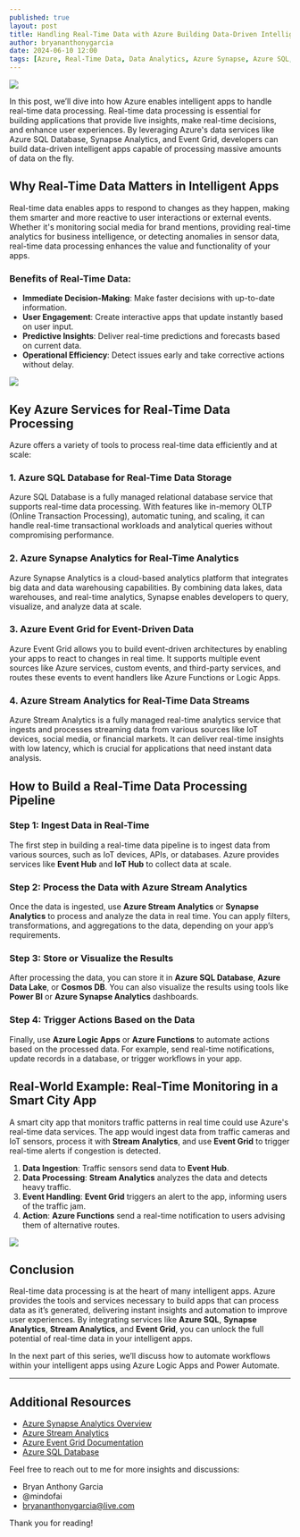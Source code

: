 ```yaml
---
published: true
layout: post
title: Handling Real-Time Data with Azure Building Data-Driven Intelligent Apps
author: bryananthonygarcia
date: 2024-06-10 12:00
tags: [Azure, Real-Time Data, Data Analytics, Azure Synapse, Azure SQL, Event Grid, Intelligent Apps]
---
```


<img src="{{site.baseurl}}/azure-real-time-data-banner.jpg"/>

In this post, we’ll dive into how Azure enables intelligent apps to handle real-time data processing. Real-time data processing is essential for building applications that provide live insights, make real-time decisions, and enhance user experiences. By leveraging Azure's data services like Azure SQL Database, Synapse Analytics, and Event Grid, developers can build data-driven intelligent apps capable of processing massive amounts of data on the fly.

## Why Real-Time Data Matters in Intelligent Apps

Real-time data enables apps to respond to changes as they happen, making them smarter and more reactive to user interactions or external events. Whether it's monitoring social media for brand mentions, providing real-time analytics for business intelligence, or detecting anomalies in sensor data, real-time data processing enhances the value and functionality of your apps.

### Benefits of Real-Time Data:
- **Immediate Decision-Making**: Make faster decisions with up-to-date information.
- **User Engagement**: Create interactive apps that update instantly based on user input.
- **Predictive Insights**: Deliver real-time predictions and forecasts based on current data.
- **Operational Efficiency**: Detect issues early and take corrective actions without delay.

<img src="{{site.baseurl}}/azure-real-time-data-analytics.jpg"/>

## Key Azure Services for Real-Time Data Processing

Azure offers a variety of tools to process real-time data efficiently and at scale:

### 1. **Azure SQL Database for Real-Time Data Storage**

Azure SQL Database is a fully managed relational database service that supports real-time data processing. With features like in-memory OLTP (Online Transaction Processing), automatic tuning, and scaling, it can handle real-time transactional workloads and analytical queries without compromising performance.


### 2. **Azure Synapse Analytics for Real-Time Analytics**

Azure Synapse Analytics is a cloud-based analytics platform that integrates big data and data warehousing capabilities. By combining data lakes, data warehouses, and real-time analytics, Synapse enables developers to query, visualize, and analyze data at scale.

### 3. **Azure Event Grid for Event-Driven Data**

Azure Event Grid allows you to build event-driven architectures by enabling your apps to react to changes in real time. It supports multiple event sources like Azure services, custom events, and third-party services, and routes these events to event handlers like Azure Functions or Logic Apps.

### 4. **Azure Stream Analytics for Real-Time Data Streams**

Azure Stream Analytics is a fully managed real-time analytics service that ingests and processes streaming data from various sources like IoT devices, social media, or financial markets. It can deliver real-time insights with low latency, which is crucial for applications that need instant data analysis.

## How to Build a Real-Time Data Processing Pipeline

### Step 1: **Ingest Data in Real-Time**

The first step in building a real-time data pipeline is to ingest data from various sources, such as IoT devices, APIs, or databases. Azure provides services like **Event Hub** and **IoT Hub** to collect data at scale.

### Step 2: **Process the Data with Azure Stream Analytics**

Once the data is ingested, use **Azure Stream Analytics** or **Synapse Analytics** to process and analyze the data in real time. You can apply filters, transformations, and aggregations to the data, depending on your app’s requirements.

### Step 3: **Store or Visualize the Results**

After processing the data, you can store it in **Azure SQL Database**, **Azure Data Lake**, or **Cosmos DB**. You can also visualize the results using tools like **Power BI** or **Azure Synapse Analytics** dashboards.

### Step 4: **Trigger Actions Based on the Data**

Finally, use **Azure Logic Apps** or **Azure Functions** to automate actions based on the processed data. For example, send real-time notifications, update records in a database, or trigger workflows in your app.

## Real-World Example: Real-Time Monitoring in a Smart City App

A smart city app that monitors traffic patterns in real time could use Azure's real-time data services. The app would ingest data from traffic cameras and IoT sensors, process it with **Stream Analytics**, and use **Event Grid** to trigger real-time alerts if congestion is detected.

1. **Data Ingestion**: Traffic sensors send data to **Event Hub**.
2. **Data Processing**: **Stream Analytics** analyzes the data and detects heavy traffic.
3. **Event Handling**: **Event Grid** triggers an alert to the app, informing users of the traffic jam.
4. **Action**: **Azure Functions** send a real-time notification to users advising them of alternative routes.

<img src="{{site.baseurl}}/real-time-monitoring.jpg"/>

## Conclusion

Real-time data processing is at the heart of many intelligent apps. Azure provides the tools and services necessary to build apps that can process data as it’s generated, delivering instant insights and automation to improve user experiences. By integrating services like **Azure SQL**, **Synapse Analytics**, **Stream Analytics**, and **Event Grid**, you can unlock the full potential of real-time data in your intelligent apps.

In the next part of this series, we’ll discuss how to automate workflows within your intelligent apps using Azure Logic Apps and Power Automate.

---

## Additional Resources

- [Azure Synapse Analytics Overview](https://learn.microsoft.com/en-us/azure/synapse-analytics/)
- [Azure Stream Analytics](https://learn.microsoft.com/en-us/azure/stream-analytics/)
- [Azure Event Grid Documentation](https://learn.microsoft.com/en-us/azure/event-grid/)
- [Azure SQL Database](https://learn.microsoft.com/en-us/azure/sql-database/)

Feel free to reach out to me for more insights and discussions:

- Bryan Anthony Garcia
- @mindofai
- bryananthonygarcia@live.com

Thank you for reading!

